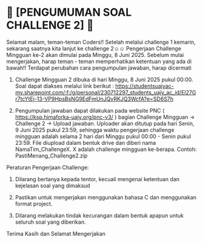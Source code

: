 # 📢 [PENGUMUMAN SOAL CHALLENGE 2] 📢 

Selamat malam, teman-teman Coders!!
Setelah melalui challenge 1 kemarin, sekarang saatnya kita lanjut ke challenge 2☺☺
Pengerjaan Challenge Mingguan ke-2 akan dimulai pada Minggu, 8 Juni 2025.
Sebelum mulai mengerjakan, harap teman - teman memperhatikan ketentuan yang ada di bawah!!
Terdapat perubahan cara pengumpulan jawaban, harap dicermati
 
1. Challenge Mingguan 2 dibuka di hari Minggu, 8 Juni 2025 pukul 00:00. Soal dapat diakses melalui link berikut : https://studentsuajyac-my.sharepoint.com/:f:/g/personal/230712297_students_uajy_ac_id/El27Gr7tcYtEj-13-VP9HpsBsNG9EdFmUnJQvRKJQ3WcfA?e=SD6S7h
 
2. Pengumpulan jawaban dapat dilakukan pada website PNC ( https://ksp.himaforka-uajy.org/pnc-v3/ ) bagian Challenge Mingguan -> Challenge 2 -> Upload jawaban. Uploader akan ditutup pada hari Senin, 9 Juni 2025 pukul 23:59, sehingga waktu pengerjaan challenge mingguan adalah selama 2 hari dari Minggu pukul 00:00 - Senin pukul 23:59. File diupload dalam bentuk drive dan diberi nama NamaTim_ChallengeX. X adalah challenge mingguan ke-berapa.
       Contoh: PastiMenang_Challenge2.zip

Peraturan Pengerjaan Challenge:
1. Dilarang bertanya kepada tentor, kecuali mengenai ketentuan dan kejelasan soal yang dimaksud

2. Pastikan untuk mengerjakan menggunakan bahasa C dan menggunakan format project.

3. Dilarang melakukan tindak kecurangan dalam bentuk apapun untuk seluruh soal yang diberikan.
 
Terima Kasih dan Selamat Mengerjakan